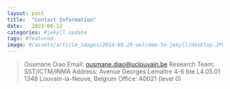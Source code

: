 ```yaml
---
layout: post
title:  "Contact Information"
date:   2023-06-12 
categories: #jekyll update
tags: #featured
image: #/assets/article_images/2014-08-29-welcome-to-jekyll/desktop.JPG
---
```


>Ousmane Diao
>Email: ousmane.diao@uclouvain.be
>Research Team: SST/ICTM/INMA
>Address: Avenue Georges Lemaître 4-6 bte L4.05.01 1348 Louvain-la-Neuve, Belgium
>Office: A0021 (level 0)





